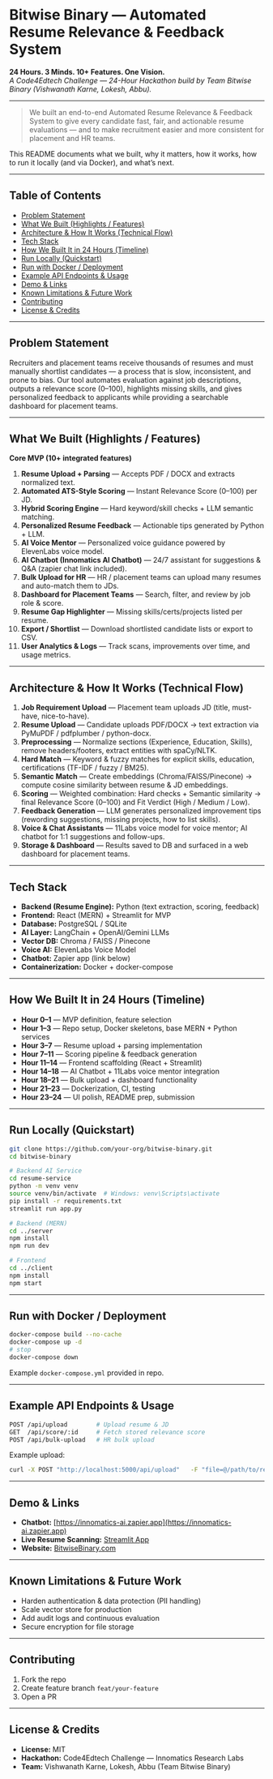 # Bitwise Binary — Automated Resume Relevance & Feedback System

**24 Hours. 3 Minds. 10+ Features. One Vision.**  
_A Code4Edtech Challenge — 24-Hour Hackathon build by Team Bitwise Binary (Vishwanath Karne, Lokesh, Abbu)._

---

> We built an end-to-end Automated Resume Relevance & Feedback System to give every candidate fast, fair, and actionable resume evaluations — and to make recruitment easier and more consistent for placement and HR teams.

This README documents what we built, why it matters, how it works, how to run it locally (and via Docker), and what’s next.

---

## Table of Contents
- [Problem Statement](#problem-statement)
- [What We Built (Highlights / Features)](#what-we-built-highlights--features)
- [Architecture & How It Works (Technical Flow)](#architecture--how-it-works-technical-flow)
- [Tech Stack](#tech-stack)
- [How We Built It in 24 Hours (Timeline)](#how-we-built-it-in-24-hours-timeline)
- [Run Locally (Quickstart)](#run-locally-quickstart)
- [Run with Docker / Deployment](#run-with-docker--deployment)
- [Example API Endpoints & Usage](#example-api-endpoints--usage)
- [Demo & Links](#demo--links)
- [Known Limitations & Future Work](#known-limitations--future-work)
- [Contributing](#contributing)
- [License & Credits](#license--credits)

---

## Problem Statement
Recruiters and placement teams receive thousands of resumes and must manually shortlist candidates — a process that is slow, inconsistent, and prone to bias. Our tool automates evaluation against job descriptions, outputs a relevance score (0–100), highlights missing skills, and gives personalized feedback to applicants while providing a searchable dashboard for placement teams.

---

## What We Built (Highlights / Features)

**Core MVP (10+ integrated features)**  
1. **Resume Upload + Parsing** — Accepts PDF / DOCX and extracts normalized text.  
2. **Automated ATS-Style Scoring** — Instant Relevance Score (0–100) per JD.  
3. **Hybrid Scoring Engine** — Hard keyword/skill checks + LLM semantic matching.  
4. **Personalized Resume Feedback** — Actionable tips generated by Python + LLM.  
5. **AI Voice Mentor** — Personalized voice guidance powered by ElevenLabs voice model.  
6. **AI Chatbot (Innomatics AI Chatbot)** — 24/7 assistant for suggestions & Q&A (zapier chat link included).  
7. **Bulk Upload for HR** — HR / placement teams can upload many resumes and auto-match them to JDs.  
8. **Dashboard for Placement Teams** — Search, filter, and review by job role & score.  
9. **Resume Gap Highlighter** — Missing skills/certs/projects listed per resume.  
10. **Export / Shortlist** — Download shortlisted candidate lists or export to CSV.  
11. **User Analytics & Logs** — Track scans, improvements over time, and usage metrics.

---

## Architecture & How It Works (Technical Flow)

1. **Job Requirement Upload** — Placement team uploads JD (title, must-have, nice-to-have).  
2. **Resume Upload** — Candidate uploads PDF/DOCX → text extraction via PyMuPDF / pdfplumber / python-docx.  
3. **Preprocessing** — Normalize sections (Experience, Education, Skills), remove headers/footers, extract entities with spaCy/NLTK.  
4. **Hard Match** — Keyword & fuzzy matches for explicit skills, education, certifications (TF-IDF / fuzzy / BM25).  
5. **Semantic Match** — Create embeddings (Chroma/FAISS/Pinecone) → compute cosine similarity between resume & JD embeddings.  
6. **Scoring** — Weighted combination: Hard checks + Semantic similarity → final Relevance Score (0–100) and Fit Verdict (High / Medium / Low).  
7. **Feedback Generation** — LLM generates personalized improvement tips (rewording suggestions, missing projects, how to list skills).  
8. **Voice & Chat Assistants** — 11Labs voice model for voice mentor; AI chatbot for 1:1 suggestions and follow-ups.  
9. **Storage & Dashboard** — Results saved to DB and surfaced in a web dashboard for placement teams.

---

## Tech Stack
- **Backend (Resume Engine):** Python (text extraction, scoring, feedback)  
- **Frontend:** React (MERN) + Streamlit for MVP  
- **Database:** PostgreSQL / SQLite  
- **AI Layer:** LangChain + OpenAI/Gemini LLMs  
- **Vector DB:** Chroma / FAISS / Pinecone  
- **Voice AI:** ElevenLabs Voice Model  
- **Chatbot:** Zapier app (link below)  
- **Containerization:** Docker + docker-compose

---

## How We Built It in 24 Hours (Timeline)

- **Hour 0–1** — MVP definition, feature selection  
- **Hour 1–3** — Repo setup, Docker skeletons, base MERN + Python services  
- **Hour 3–7** — Resume upload + parsing implementation  
- **Hour 7–11** — Scoring pipeline & feedback generation  
- **Hour 11–14** — Frontend scaffolding (React + Streamlit)  
- **Hour 14–18** — AI Chatbot + 11Labs voice mentor integration  
- **Hour 18–21** — Bulk upload + dashboard functionality  
- **Hour 21–23** — Dockerization, CI, testing  
- **Hour 23–24** — UI polish, README prep, submission

---

## Run Locally (Quickstart)

```bash
git clone https://github.com/your-org/bitwise-binary.git
cd bitwise-binary

# Backend AI Service
cd resume-service
python -m venv venv
source venv/bin/activate  # Windows: venv\Scripts\activate
pip install -r requirements.txt
streamlit run app.py

# Backend (MERN)
cd ../server
npm install
npm run dev

# Frontend
cd ../client
npm install
npm start
```

---

## Run with Docker / Deployment

```bash
docker-compose build --no-cache
docker-compose up -d
# stop
docker-compose down
```

Example `docker-compose.yml` provided in repo.

---

## Example API Endpoints & Usage

```bash
POST /api/upload        # Upload resume & JD
GET  /api/score/:id     # Fetch stored relevance score
POST /api/bulk-upload   # HR bulk upload
```

Example upload:
```bash
curl -X POST "http://localhost:5000/api/upload"   -F "file=@/path/to/resume.pdf"   -F "job_description=@/path/to/job.txt"
```

---

## Demo & Links

- **Chatbot:** [https://innomatics-ai.zapier.app](https://innomatics-ai.zapier.app)  
- **Live Resume Scanning:** [Streamlit App](https://innomatics-research-labs-hag7vpaopbyycyu42pu65t.streamlit.app/)  
- **Website:** [BitwiseBinary.com](http://BitwiseBinary.com)

---

## Known Limitations & Future Work

- Harden authentication & data protection (PII handling)  
- Scale vector store for production  
- Add audit logs and continuous evaluation  
- Secure encryption for file storage

---

## Contributing

1. Fork the repo  
2. Create feature branch `feat/your-feature`  
3. Open a PR

---

## License & Credits

- **License:** MIT  
- **Hackathon:** Code4Edtech Challenge — Innomatics Research Labs  
- **Team:** Vishwanath Karne, Lokesh, Abbu (Team Bitwise Binary)

